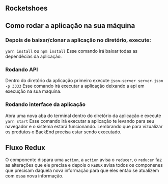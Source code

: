 ## Rocketshoes
## Como rodar a aplicação na sua máquina
### Depois de baixar/clonar a aplicação no diretório, execute:
`yarn install` ou `npm install` Esse comando irá baixar todas as dependêcias da aplicação.

### Rodando API
Dentro do diretório da aplicação primeiro execute `json-server server.json -p 3333` Esse comando irá executar a aplicação deixando a api em execução na sua maquina.

### Rodando interface da aplicação
Abra uma nova aba do terminal dentro do diretório da aplicação e execute `yarn start` Esse comando irá executar a aplicação te levando para seu navegador e o sistema estará funcionando. Lembrando que para vizualizar os produtos o BackEnd precisa estar sendo executado.

## Fluxo Redux
O componente dispara uma `action`, a `action` avisa o `reducer`, o `reducer` faz as alterações que ele precisa e depois o `REDUX` avisa todos os componenes que precisam daquela nova informação para que eles então se atualizem com essa nova informação.